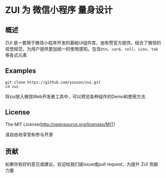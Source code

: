 ZUI 为 微信小程序 量身设计
====

## 概述
ZUI 是一套用于微信小程序开发的基础UI组件库，由有赞官方提供，结合了微信的视觉规范，为用户提供更加统一的使用感知。包含`btn`、`card`、`cell`、`icon`、`tab`等各式元素

## Examples
```
git clone https://github.com/youzan/zui.git
cd zui
```
将zui放入微信Web开发者工具中，可以预览各种组件的Demo和使用方法

## License
The MIT License(http://opensource.org/licenses/MIT)

请自由地享受和参与开源

## 贡献

如果你有好的意见或建议，欢迎给我们提issue或pull request，为提升 ZUI 贡献力量
